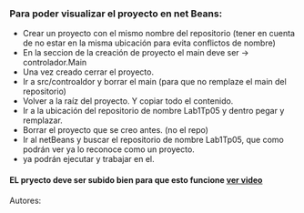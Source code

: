 <h3>Para poder visualizar el proyecto en net Beans:</h3>
       <ul>
        <li>Crear un proyecto con el mismo nombre del repositorio (tener en cuenta de no estar en la misma ubicación para evita conflictos de nombre)</li>
        <li>En la seccion de la creación de proyecto el main deve ser -> controlador.Main</li>
        <li>Una vez creado cerrar el proyecto.</li>
        <li>Ir a src/controaldor y borrar el main (para que no remplaze el main del repositorio)</li>
        <li>Volver a la raíz del proyecto. Y copiar todo el contenido.</li>
        <li>Ir a la ubicación del repositorio de nombre Lab1Tp05 y dentro pegar y remplazar.</li>
        <li>Borrar el proyecto que se creo antes. (no el repo)</li>
        <li>Ir al netBeans y buscar el repositorio de nombre Lab1Tp05, que como podrán ver ya lo reconoce como un proyecto.</li>
        <li>ya podrán  ejecutar y trabajar en el.</li>
    </ul>
<h4>EL pryecto deve ser subido bien para que esto funcione  <a href="https://youtu.be/PPzyL6_aMKM?si=BxKMO_L1Tj0iPc6F" target="_blank" rel="nbproyect github .gitignore">ver video</a></h4>         
Autores:

